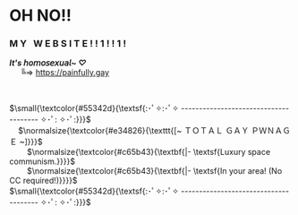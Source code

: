 # **OH NO‼️**

### **M&nbsp;Y&nbsp;&nbsp;&nbsp;W&nbsp;E&nbsp;B&nbsp;S&nbsp;I&nbsp;T&nbsp;E&nbsp;!&nbsp;!&nbsp;1&nbsp;!&nbsp;!&nbsp;1&nbsp;!**

__*It's 𝘩𝘰𝘮𝘰𝘴𝘦𝘹𝘶𝘢𝘭~ ♡*__<br>&nbsp;&nbsp;&nbsp;&nbsp;&nbsp;╚=>&nbsp;https://painfully.gay



<br>


$\small{\textcolor{#55342d}{\textsf{:･ﾟ✧:･ﾟ✧  --------------------------------------  ✧･ﾟ: ✧･ﾟ:}}}$<br>
&nbsp;&nbsp;&nbsp; $\normalsize{\textcolor{#e34826}{\texttt{[~ ＴＯＴＡＬ ＧＡＹ ＰＷＮＡＧＥ ~]}}}$<br>
&nbsp;&nbsp;&nbsp;&nbsp;&nbsp;&nbsp;&nbsp; $\normalsize{\textcolor{#c65b43}{\textbf{|- \textsf{Luxury space communism.}}}}$<br>
&nbsp;&nbsp;&nbsp;&nbsp;&nbsp;&nbsp;&nbsp; $\normalsize{\textcolor{#c65b43}{\textbf{|- \textsf{In your area! (No CC required!)}}}}$<br>
$\small{\textcolor{#55342d}{\textsf{:･ﾟ✧:･ﾟ✧  --------------------------------------  ✧･ﾟ: ✧･ﾟ:}}}$<br>